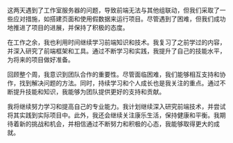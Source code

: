   这两天遇到了工作室服务器的问题，导致前端无法与其他组联动，但我们采取了一些应对措施，如搭建页面和使用假数据来运行项目。尽管遇到了困难，但我们成功地推进了项目的进展，并保持了积极的态度。

  在工作之余，我也利用时间继续学习前端知识和技术。我复习了之前学过的内容，并深入研究了前端框架和工具。通过不断学习和实践，我提升了自己的技能水平，为将来的项目做好准备。

  回顾整个周，我意识到团队合作的重要性。尽管面临困难，我们能够相互支持和协作，找到解决问题的方法。同时，持续学习和个人成长也是我关注的重点。通过不断提升技能和知识，我能够为团队提供更好的支持和贡献。

  我将继续努力学习和提高自己的专业能力。我计划继续深入研究前端技术，并尝试将其实践到实际项目中。此外，我还会继续关注康乐生活，保持健康和平衡。我期待着新的挑战和机会，并相信通过不断努力和积极的心态，我能够取得更大的成就。